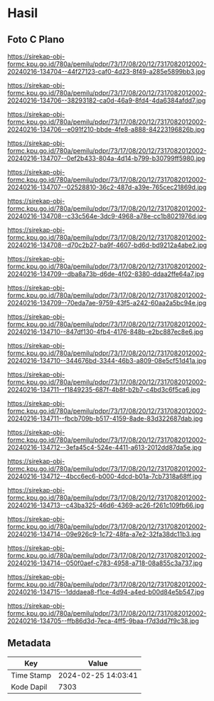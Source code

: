# Hasil

## Foto C Plano

https://sirekap-obj-formc.kpu.go.id/780a/pemilu/pdpr/73/17/08/20/12/7317082012002-20240216-134704--44f27123-caf0-4d23-8f49-a285e5899bb3.jpg

https://sirekap-obj-formc.kpu.go.id/780a/pemilu/pdpr/73/17/08/20/12/7317082012002-20240216-134706--38293182-ca0d-46a9-8fd4-4da6384afdd7.jpg

https://sirekap-obj-formc.kpu.go.id/780a/pemilu/pdpr/73/17/08/20/12/7317082012002-20240216-134706--e091f210-bbde-4fe8-a888-84223196826b.jpg

https://sirekap-obj-formc.kpu.go.id/780a/pemilu/pdpr/73/17/08/20/12/7317082012002-20240216-134707--0ef2b433-804a-4d14-b799-b30799ff5980.jpg

https://sirekap-obj-formc.kpu.go.id/780a/pemilu/pdpr/73/17/08/20/12/7317082012002-20240216-134707--02528810-36c2-487d-a39e-765cec21869d.jpg

https://sirekap-obj-formc.kpu.go.id/780a/pemilu/pdpr/73/17/08/20/12/7317082012002-20240216-134708--c33c564e-3dc9-4968-a78e-cc1b8021976d.jpg

https://sirekap-obj-formc.kpu.go.id/780a/pemilu/pdpr/73/17/08/20/12/7317082012002-20240216-134708--d70c2b27-ba9f-4607-bd6d-bd9212a4abe2.jpg

https://sirekap-obj-formc.kpu.go.id/780a/pemilu/pdpr/73/17/08/20/12/7317082012002-20240216-134709--dba8a73b-d6de-4f02-8380-ddaa2ffe64a7.jpg

https://sirekap-obj-formc.kpu.go.id/780a/pemilu/pdpr/73/17/08/20/12/7317082012002-20240216-134709--70eda7ae-9759-43f5-a242-60aa2a5bc94e.jpg

https://sirekap-obj-formc.kpu.go.id/780a/pemilu/pdpr/73/17/08/20/12/7317082012002-20240216-134710--847df130-4fb4-4176-848b-e2bc887ec8e6.jpg

https://sirekap-obj-formc.kpu.go.id/780a/pemilu/pdpr/73/17/08/20/12/7317082012002-20240216-134710--344676bd-3344-46b3-a809-08e5cf51d41a.jpg

https://sirekap-obj-formc.kpu.go.id/780a/pemilu/pdpr/73/17/08/20/12/7317082012002-20240216-134711--f1849235-687f-4b8f-b2b7-c4bd3c6f5ca6.jpg

https://sirekap-obj-formc.kpu.go.id/780a/pemilu/pdpr/73/17/08/20/12/7317082012002-20240216-134711--fbcb709b-b517-4159-8ade-83d322687dab.jpg

https://sirekap-obj-formc.kpu.go.id/780a/pemilu/pdpr/73/17/08/20/12/7317082012002-20240216-134712--3efa45c4-524e-4411-a613-2012dd87da5e.jpg

https://sirekap-obj-formc.kpu.go.id/780a/pemilu/pdpr/73/17/08/20/12/7317082012002-20240216-134712--4bcc6ec6-b000-4dcd-b01a-7cb7318a68ff.jpg

https://sirekap-obj-formc.kpu.go.id/780a/pemilu/pdpr/73/17/08/20/12/7317082012002-20240216-134713--c43ba325-46d6-4369-ac26-f261c109fb66.jpg

https://sirekap-obj-formc.kpu.go.id/780a/pemilu/pdpr/73/17/08/20/12/7317082012002-20240216-134714--09e926c9-1c72-48fa-a7e2-32fa38dc11b3.jpg

https://sirekap-obj-formc.kpu.go.id/780a/pemilu/pdpr/73/17/08/20/12/7317082012002-20240216-134714--050f0aef-c783-4958-a718-08a855c3a737.jpg

https://sirekap-obj-formc.kpu.go.id/780a/pemilu/pdpr/73/17/08/20/12/7317082012002-20240216-134715--1dddaea8-f1ce-4d94-a4ed-b00d84e5b547.jpg

https://sirekap-obj-formc.kpu.go.id/780a/pemilu/pdpr/73/17/08/20/12/7317082012002-20240216-134705--ffb86d3d-7eca-4ff5-9baa-f7d3dd7f9c38.jpg


## Metadata

| Key        | Value               |
| ---------- | ------------------- |
| Time Stamp | 2024-02-25 14:03:41 |
| Kode Dapil | 7303                |



